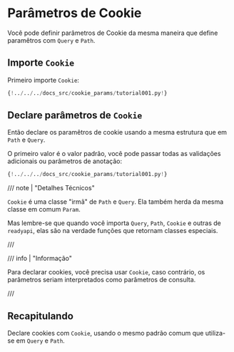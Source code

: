 # Parâmetros de Cookie

Você pode definir parâmetros de Cookie da mesma maneira que define paramêtros com `Query` e `Path`.

## Importe `Cookie`

Primeiro importe `Cookie`:

```Python hl_lines="3"
{!../../../docs_src/cookie_params/tutorial001.py!}
```

## Declare parâmetros de `Cookie`

Então declare os paramêtros de cookie usando a mesma estrutura que em `Path` e `Query`.

O primeiro valor é o valor padrão, você pode passar todas as validações adicionais ou parâmetros de anotação:

```Python hl_lines="9"
{!../../../docs_src/cookie_params/tutorial001.py!}
```

/// note | "Detalhes Técnicos"

`Cookie` é uma classe "irmã" de `Path` e `Query`. Ela também herda da mesma classe em comum `Param`.

Mas lembre-se que quando você importa `Query`, `Path`, `Cookie` e outras de `readyapi`, elas são na verdade funções que retornam classes especiais.

///

/// info | "Informação"

Para declarar cookies, você precisa usar `Cookie`, caso contrário, os parâmetros seriam interpretados como parâmetros de consulta.

///

## Recapitulando

Declare cookies com `Cookie`, usando o mesmo padrão comum que utiliza-se em `Query` e `Path`.
